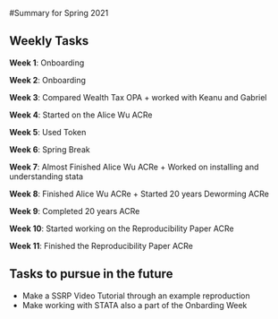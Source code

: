 #Summary for Spring 2021

## Weekly Tasks

__Week 1__: Onboarding 

__Week 2__: Onboarding

__Week 3__: Compared Wealth Tax OPA + worked with Keanu and Gabriel 

__Week 4__: Started on the Alice Wu ACRe

__Week 5__: Used Token  

__Week 6__: Spring Break 

__Week 7__: Almost Finished Alice Wu ACRe + Worked on installing and understanding stata

__Week 8__: Finished Alice Wu ACRe + Started 20 years Deworming ACRe

__Week 9__: Completed 20 years ACRe

__Week 10__: Started working on the Reproducibility Paper ACRe

__Week 11__: Finished the Reproducibility Paper ACRe 

## Tasks to pursue in the future
- Make a SSRP Video Tutorial through an example reproduction 
- Make working with STATA also a part of the Onbarding Week 


